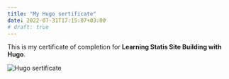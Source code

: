 ```yaml
---
title: "My Hugo sertificate"
date: 2022-07-31T17:15:07+03:00
# draft: true
---
```


This is my certificate of completion for **Learning Statis Site Building with Hugo**.

![Hugo sertificate](/img/certificate.png)

